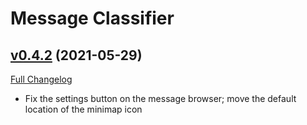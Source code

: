 # Message Classifier

## [v0.4.2](https://github.com/SwimmingTiger/MessageClassifier/tree/v0.4.2) (2021-05-29)
[Full Changelog](https://github.com/SwimmingTiger/MessageClassifier/compare/v0.4.1...v0.4.2) 

- Fix the settings button on the message browser; move the default location of the minimap icon  
